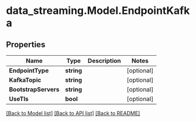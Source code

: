 # data_streaming.Model.EndpointKafka

## Properties

Name | Type | Description | Notes
------------ | ------------- | ------------- | -------------
**EndpointType** | **string** |  | [optional] 
**KafkaTopic** | **string** |  | [optional] 
**BootstrapServers** | **string** |  | [optional] 
**UseTls** | **bool** |  | [optional] 

[[Back to Model list]](../README.md#documentation-for-models) [[Back to API list]](../README.md#documentation-for-api-endpoints) [[Back to README]](../README.md)

